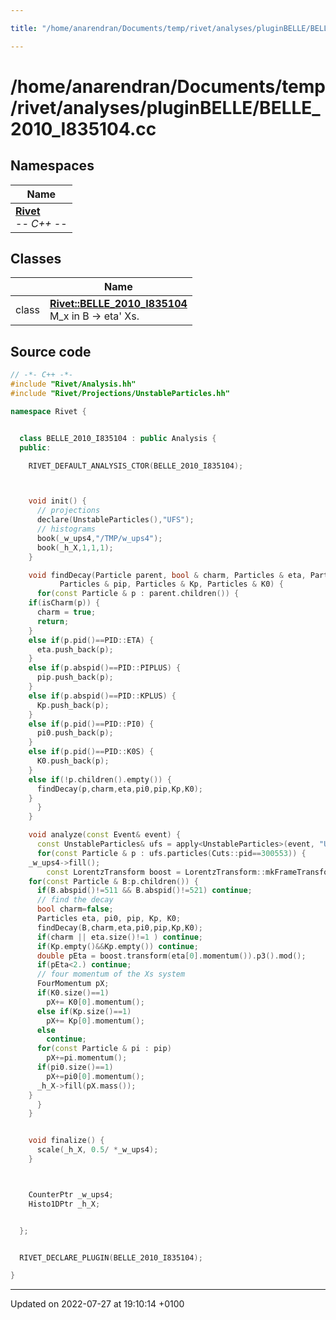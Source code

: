 ```yaml
---

title: "/home/anarendran/Documents/temp/rivet/analyses/pluginBELLE/BELLE_2010_I835104.cc"

---
```


# /home/anarendran/Documents/temp/rivet/analyses/pluginBELLE/BELLE_2010_I835104.cc



## Namespaces

| Name           |
| -------------- |
| **[Rivet](http://example.org/namespaces/namespacerivet/)** <br>-*- C++ -*-  |

## Classes

|                | Name           |
| -------------- | -------------- |
| class | **[Rivet::BELLE_2010_I835104](http://example.org/classes/classrivet_1_1belle__2010__i835104/)** <br>M_x in B -> eta' Xs.  |




## Source code

```cpp
// -*- C++ -*-
#include "Rivet/Analysis.hh"
#include "Rivet/Projections/UnstableParticles.hh"

namespace Rivet {


  class BELLE_2010_I835104 : public Analysis {
  public:

    RIVET_DEFAULT_ANALYSIS_CTOR(BELLE_2010_I835104);



    void init() {
      // projections
      declare(UnstableParticles(),"UFS");
      // histograms
      book(_w_ups4,"/TMP/w_ups4");
      book(_h_X,1,1,1);
    }

    void findDecay(Particle parent, bool & charm, Particles & eta, Particles & pi0,
           Particles & pip, Particles & Kp, Particles & K0) {
      for(const Particle & p : parent.children()) {
    if(isCharm(p)) {
      charm = true;
      return;
    }
    else if(p.pid()==PID::ETA) {
      eta.push_back(p);
    }
    else if(p.abspid()==PID::PIPLUS) {
      pip.push_back(p);
    }
    else if(p.abspid()==PID::KPLUS) {
      Kp.push_back(p);
    }
    else if(p.pid()==PID::PI0) {
      pi0.push_back(p);
    }
    else if(p.pid()==PID::K0S) {
      K0.push_back(p);
    }
    else if(!p.children().empty()) {
      findDecay(p,charm,eta,pi0,pip,Kp,K0); 
    }
      }
    }

    void analyze(const Event& event) {
      const UnstableParticles& ufs = apply<UnstableParticles>(event, "UFS");
      for(const Particle & p : ufs.particles(Cuts::pid==300553)) {
    _w_ups4->fill();
        const LorentzTransform boost = LorentzTransform::mkFrameTransformFromBeta(p.mom().betaVec());
    for(const Particle & B:p.children()) {
      if(B.abspid()!=511 && B.abspid()!=521) continue;
      // find the decay
      bool charm=false;
      Particles eta, pi0, pip, Kp, K0;
      findDecay(B,charm,eta,pi0,pip,Kp,K0);
      if(charm || eta.size()!=1 ) continue;
      if(Kp.empty()&&Kp.empty()) continue;
      double pEta = boost.transform(eta[0].momentum()).p3().mod();
      if(pEta<2.) continue;
      // four momentum of the Xs system
      FourMomentum pX;
      if(K0.size()==1)
        pX+= K0[0].momentum();
      else if(Kp.size()==1)
        pX+= Kp[0].momentum();
      else
        continue;
      for(const Particle & pi : pip)
        pX+=pi.momentum();
      if(pi0.size()==1)
        pX+=pi0[0].momentum();
      _h_X->fill(pX.mass());
    }
      }
    }


    void finalize() {
      scale(_h_X, 0.5/ *_w_ups4);
    }



    CounterPtr _w_ups4;
    Histo1DPtr _h_X;


  };


  RIVET_DECLARE_PLUGIN(BELLE_2010_I835104);

}
```


-------------------------------

Updated on 2022-07-27 at 19:10:14 +0100

